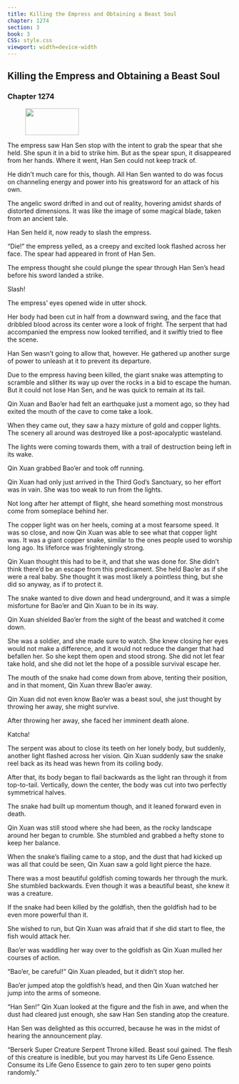 ```yaml
---
title: Killing the Empress and Obtaining a Beast Soul
chapter: 1274
section: 3
book: 3
CSS: style.css
viewport: width=device-width
---
```


## Killing the Empress and Obtaining a Beast Soul

### Chapter 1274

<figure>
	<img src="../Images/gem.gif" alt="" id="gem" width="120" height="60" />
</figure>

The empress saw Han Sen stop with the intent to grab the spear that she held. She spun it in a bid to strike him. But as the spear spun, it disappeared from her hands. Where it went, Han Sen could not keep track of.

He didn’t much care for this, though. All Han Sen wanted to do was focus on channeling energy and power into his greatsword for an attack of his own.

The angelic sword drifted in and out of reality, hovering amidst shards of distorted dimensions. It was like the image of some magical blade, taken from an ancient tale.

Han Sen held it, now ready to slash the empress.

“Die!” the empress yelled, as a creepy and excited look flashed across her face. The spear had appeared in front of Han Sen.

The empress thought she could plunge the spear through Han Sen’s head before his sword landed a strike.

Slash!

The empress’ eyes opened wide in utter shock.

Her body had been cut in half from a downward swing, and the face that dribbled blood across its center wore a look of fright. The serpent that had accompanied the empress now looked terrified, and it swiftly tried to flee the scene.

Han Sen wasn’t going to allow that, however. He gathered up another surge of power to unleash at it to prevent its departure.

Due to the empress having been killed, the giant snake was attempting to scramble and slither its way up over the rocks in a bid to escape the human. But it could not lose Han Sen, and he was quick to remain at its tail.

Qin Xuan and Bao’er had felt an earthquake just a moment ago, so they had exited the mouth of the cave to come take a look.

When they came out, they saw a hazy mixture of gold and copper lights. The scenery all around was destroyed like a post-apocalyptic wasteland.

The lights were coming towards them, with a trail of destruction being left in its wake.

Qin Xuan grabbed Bao’er and took off running.

Qin Xuan had only just arrived in the Third God’s Sanctuary, so her effort was in vain. She was too weak to run from the lights.

Not long after her attempt of flight, she heard something most monstrous come from someplace behind her.

The copper light was on her heels, coming at a most fearsome speed. It was so close, and now Qin Xuan was able to see what that copper light was. It was a giant copper snake, similar to the ones people used to worship long ago. Its lifeforce was frighteningly strong.

Qin Xuan thought this had to be it, and that she was done for. She didn’t think there’d be an escape from this predicament. She held Bao’er as if she were a real baby. She thought it was most likely a pointless thing, but she did so anyway, as if to protect it.

The snake wanted to dive down and head underground, and it was a simple misfortune for Bao’er and Qin Xuan to be in its way.

Qin Xuan shielded Bao’er from the sight of the beast and watched it come down.

She was a soldier, and she made sure to watch. She knew closing her eyes would not make a difference, and it would not reduce the danger that had befallen her. So she kept them open and stood strong. She did not let fear take hold, and she did not let the hope of a possible survival escape her.

The mouth of the snake had come down from above, tenting their position, and in that moment, Qin Xuan threw Bao’er away.

Qin Xuan did not even know Bao’er was a beast soul, she just thought by throwing her away, she might survive.

After throwing her away, she faced her imminent death alone.

Katcha!

The serpent was about to close its teeth on her lonely body, but suddenly, another light flashed across her vision. Qin Xuan suddenly saw the snake reel back as its head was hewn from its coiling body.

After that, its body began to flail backwards as the light ran through it from top-to-tail. Vertically, down the center, the body was cut into two perfectly symmetrical halves.

The snake had built up momentum though, and it leaned forward even in death.

Qin Xuan was still stood where she had been, as the rocky landscape around her began to crumble. She stumbled and grabbed a hefty stone to keep her balance.

When the snake’s flailing came to a stop, and the dust that had kicked up was all that could be seen, Qin Xuan saw a gold light pierce the haze.

There was a most beautiful goldfish coming towards her through the murk. She stumbled backwards. Even though it was a beautiful beast, she knew it was a creature.

If the snake had been killed by the goldfish, then the goldfish had to be even more powerful than it.

She wished to run, but Qin Xuan was afraid that if she did start to flee, the fish would attack her.

Bao’er was waddling her way over to the goldfish as Qin Xuan mulled her courses of action.

“Bao’er, be careful!” Qin Xuan pleaded, but it didn’t stop her.

Bao’er jumped atop the goldfish’s head, and then Qin Xuan watched her jump into the arms of someone.

“Han Sen!” Qin Xuan looked at the figure and the fish in awe, and when the dust had cleared just enough, she saw Han Sen standing atop the creature.

Han Sen was delighted as this occurred, because he was in the midst of hearing the announcement play.

“Berserk Super Creature Serpent Throne killed. Beast soul gained. The flesh of this creature is inedible, but you may harvest its Life Geno Essence. Consume its Life Geno Essence to gain zero to ten super geno points randomly.”